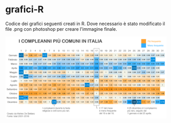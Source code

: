 # grafici-R
Codice dei grafici seguenti creati in R.
Dove necessario è stato modificato il file .png con photoshop per creare l'immagine finale.

![prova](calendario_nascite/nascite.png)
